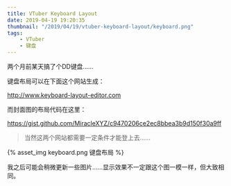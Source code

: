 ```yaml
---
title: VTuber Keyboard Layout
date: 2019-04-19 19:20:35
thumbnail: "/2019/04/19/vtuber-keyboard-layout/keyboard.png"
tags:
    - VTuber
    - 键盘
---
```


两个月前某天搞了个DD键盘……

键盘布局可以在下面这个网站生成：

http://www.keyboard-layout-editor.com


而封面图的布局代码在这里：

https://gist.github.com/MiracleXYZ/c9470206ce2ec8bbea3b9d150f30a9ff


> 当然这两个网站都需要一定条件才能登上去……

{% asset_img keyboard.png 键盘布局 %}

我之后可能会稍微更新一些图片……显示效果不一定跟这个图一模一样，但大致相同。